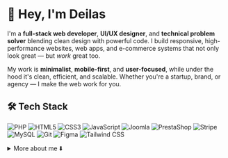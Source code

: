 # 👋 Hey, I'm Deilas

I'm a **full-stack web developer**, **UI/UX designer**, and **technical problem solver** blending clean design with powerful code. I build responsive, high-performance websites, web apps, and e-commerce systems that not only look great — but *work* great too.

My work is **minimalist**, **mobile-first**, and **user-focused**, while under the hood it's clean, efficient, and scalable. Whether you're a startup, brand, or agency — I make the web work for you.


## 🛠️ Tech Stack

![PHP](https://img.shields.io/badge/PHP-777BB4?style=flat&logo=php&logoColor=white)
![HTML5](https://img.shields.io/badge/HTML5-E34F26?style=flat&logo=html5&logoColor=white)
![CSS3](https://img.shields.io/badge/CSS3-1572B6?style=flat&logo=css3&logoColor=white)
![JavaScript](https://img.shields.io/badge/JavaScript-F7DF1E?style=flat&logo=javascript&logoColor=black)
![Joomla](https://img.shields.io/badge/Joomla-5091CD?style=flat&logo=joomla&logoColor=white)
![PrestaShop](https://img.shields.io/badge/PrestaShop-DF0067?style=flat&logo=prestashop&logoColor=white)
![Stripe](https://img.shields.io/badge/Stripe-008CDD?style=flat&logo=stripe&logoColor=white)
![MySQL](https://img.shields.io/badge/MySQL-4479A1?style=flat&logo=mysql&logoColor=white)
![Git](https://img.shields.io/badge/Git-F05032?style=flat&logo=git&logoColor=white)
![Figma](https://img.shields.io/badge/Figma-F24E1E?style=flat&logo=figma&logoColor=white)
![Tailwind CSS](https://img.shields.io/badge/Tailwind_CSS-38B2AC?style=flat&logo=tailwind-css&logoColor=white)


<details>
  <summary>More about me ⬇️</summary>
  
## 💼 What I Do

- **Full-Stack Web Development** – Clean, semantic HTML/CSS, fast JS, solid PHP
- **CMS Expertise** – Advanced solutions with **Joomla 5** and **PrestaShop**
- **E-Commerce Engineering** – Custom modules, product bundles, checkout flows, shipping/payment integrations (Stripe, Packeta, etc.)
- **UI/UX Design** – Unique, responsive designs with a focus on user experience, clarity, and conversion
- **Experimental Interfaces** – Interactive terminals, animated blobs, and creative UI using **Three.js**, **Spline**, and **Framer Motion**
- **Custom Tools** – QR generators, dynamic forms, sliders, admin UIs
- **Performance Optimization** – Speed-focused development with mobile responsiveness, accessibility, and SEO in mind
- **Marketing + Ads** – Meta Business Suite, Facebook/Google Ads, copywriting, targeting strategies


## 🚀 Projects & Experience

- Built complex client websites using **Joomla** and **PrestaShop**, from scratch to launch
- Developed **custom e-commerce bundles**, dynamic forms, custom sliders, and checkout pages
- Engineered tools and modules for real clients and collaborated on technical research (including a university-level thesis at 14)
- Delivered ad strategy and site optimization for small businesses across Europe
- Multilingual project experience — fluent in **Slovak**, **English**, and **Lithuanian**


## 📬 Let's Connect

[![Instagram](https://img.shields.io/badge/Instagram-E4405F?style=flat&logo=instagram&logoColor=white)](https://instagram.com/dale.codes)
[![Facebook](https://img.shields.io/badge/Facebook-1877F2?style=flat&logo=facebook&logoColor=white)](https://facebook.com/dalecodes)
[![Email](https://img.shields.io/badge/Email-hi@deilas.eu-D14836?style=flat&logo=gmail&logoColor=white)](mailto:hi@deilas.eu)

  
</details>
